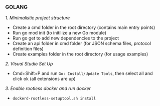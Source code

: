 ### GOLANG

_1. Minimalistic project structure_

- Create a cmd folder in the root directory (contains main entry points)
- Run go mod init (to initilize a new Go module)
- Run go get to add new dependencies to the project
- Create an api folder in cmd folder (for JSON schema files, protocol definition files)
- Create examples folder in the root directory (for usage examples)

_2. Visual Studio Set Up_

- Cmd+Shift+P and run `Go: Install/Update Tools`, then select all and click ok (all extensions are up)

_3. Enable rootless docker and run docker_

- `dockerd-rootless-setuptool.sh install`
